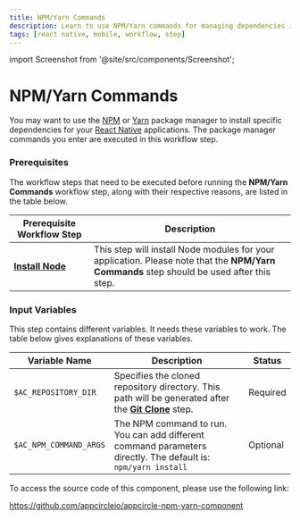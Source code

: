 ```yaml
---
title: NPM/Yarn Commands
description: Learn to use NPM/Yarn commands for managing dependencies in your React Native applications. Enhance your app's functionality.
tags: [react native, mobile, workflow, step]
---
```


import Screenshot from '@site/src/components/Screenshot';

# NPM/Yarn Commands

You may want to use the [NPM](https://www.npmjs.com/) or [Yarn](https://www.npmjs.com/package/yarn) package manager to install specific dependencies for your [React Native](https://reactnative.dev/) applications. The package manager commands you enter are executed in this workflow step.

### Prerequisites

The workflow steps that need to be executed before running the **NPM/Yarn Commands** workflow step, along with their respective reasons, are listed in the table below.

| Prerequisite Workflow Step                                                                                | Description                                                                                                                               |
| --------------------------------------------------------------------------------------------------------- | ----------------------------------------------------------------------------------------------------------------------------------------- |
| [**Install Node**](https://docs.appcircle.io/workflows/react-native-specific-workflow-steps#install-node) | This step will install Node modules for your application. Please note that the **NPM/Yarn Commands** step should be used after this step. |

<Screenshot url='https://cdn.appcircle.io/docs/assets/BE2797-npmOrder.png' />

### Input Variables

This step contains different variables. It needs these variables to work. The table below gives explanations of these variables.

<Screenshot url='https://cdn.appcircle.io/docs/assets/BE2797-nmpDetails.png' />

| Variable Name          | Description                                                                                                                                                                 | Status   |
| ---------------------- | --------------------------------------------------------------------------------------------------------------------------------------------------------------------------- | -------- |
| `$AC_REPOSITORY_DIR`   | Specifies the cloned repository directory. This path will be generated after the [**Git Clone**](https://docs.appcircle.io/workflows/common-workflow-steps#git-clone) step. | Required |
| `$AC_NPM_COMMAND_ARGS` | The NPM command to run. You can add different command parameters directly. The default is: `npm/yarn install`                                                               | Optional |

To access the source code of this component, please use the following link:

https://github.com/appcircleio/appcircle-npm-yarn-component

